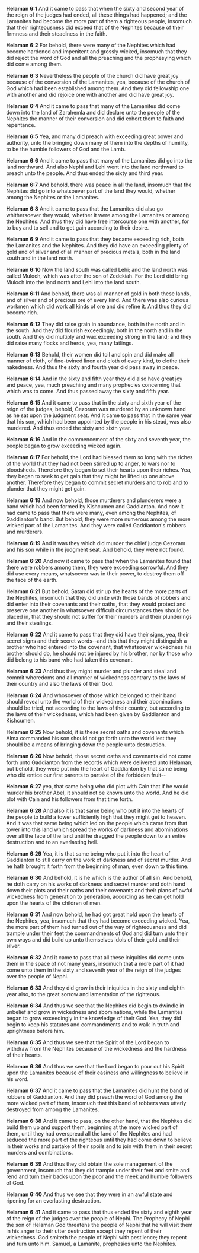**Helaman 6:1** And it came to pass that when the sixty and second year of the reign of the judges had ended, all these things had happened; and the Lamanites had become the more part of them a righteous people, insomuch that their righteousness did exceed that of the Nephites because of their firmness and their steadiness in the faith.

**Helaman 6:2** For behold, there were many of the Nephites which had become hardened and impenitent and grossly wicked, insomuch that they did reject the word of God and all the preaching and the prophesying which did come among them.

**Helaman 6:3** Nevertheless the people of the church did have great joy because of the conversion of the Lamanites, yea, because of the church of God which had been established among them. And they did fellowship one with another and did rejoice one with another and did have great joy.

**Helaman 6:4** And it came to pass that many of the Lamanites did come down into the land of Zarahemla and did declare unto the people of the Nephites the manner of their conversion and did exhort them to faith and repentance.

**Helaman 6:5** Yea, and many did preach with exceeding great power and authority, unto the bringing down many of them into the depths of humility, to be the humble followers of God and the Lamb.

**Helaman 6:6** And it came to pass that many of the Lamanites did go into the land northward. And also Nephi and Lehi went into the land northward to preach unto the people. And thus ended the sixty and third year.

**Helaman 6:7** And behold, there was peace in all the land, insomuch that the Nephites did go into whatsoever part of the land they would, whether among the Nephites or the Lamanites.

**Helaman 6:8** And it came to pass that the Lamanites did also go whithersoever they would, whether it were among the Lamanites or among the Nephites. And thus they did have free intercourse one with another, for to buy and to sell and to get gain according to their desire.

**Helaman 6:9** And it came to pass that they became exceeding rich, both the Lamanites and the Nephites. And they did have an exceeding plenty of gold and of silver and of all manner of precious metals, both in the land south and in the land north.

**Helaman 6:10** Now the land south was called Lehi; and the land north was called Muloch, which was after the son of Zedekiah. For the Lord did bring Muloch into the land north and Lehi into the land south.

**Helaman 6:11** And behold, there was all manner of gold in both these lands, and of silver and of precious ore of every kind. And there was also curious workmen which did work all kinds of ore and did refine it. And thus they did become rich.

**Helaman 6:12** They did raise grain in abundance, both in the north and in the south. And they did flourish exceedingly, both in the north and in the south. And they did multiply and wax exceeding strong in the land; and they did raise many flocks and herds, yea, many fatlings.

**Helaman 6:13** Behold, their women did toil and spin and did make all manner of cloth, of fine-twined linen and cloth of every kind, to clothe their nakedness. And thus the sixty and fourth year did pass away in peace.

**Helaman 6:14** And in the sixty and fifth year they did also have great joy and peace, yea, much preaching and many prophecies concerning that which was to come. And thus passed away the sixty and fifth year.

**Helaman 6:15** And it came to pass that in the sixty and sixth year of the reign of the judges, behold, Cezoram was murdered by an unknown hand as he sat upon the judgment seat. And it came to pass that in the same year that his son, which had been appointed by the people in his stead, was also murdered. And thus ended the sixty and sixth year.

**Helaman 6:16** And in the commencement of the sixty and seventh year, the people began to grow exceeding wicked again.

**Helaman 6:17** For behold, the Lord had blessed them so long with the riches of the world that they had not been stirred up to anger, to wars nor to bloodsheds. Therefore they began to set their hearts upon their riches. Yea, they began to seek to get gain that they might be lifted up one above another. Therefore they began to commit secret murders and to rob and to plunder that they might get gain.

**Helaman 6:18** And now behold, those murderers and plunderers were a band which had been formed by Kishcumen and Gaddianton. And now it had came to pass that there were many, even among the Nephites, of Gaddianton's band. But behold, they were more numerous among the more wicked part of the Lamanites. And they were called Gaddianton's robbers and murderers.

**Helaman 6:19** And it was they which did murder the chief judge Cezoram and his son while in the judgment seat. And behold, they were not found.

**Helaman 6:20** And now it came to pass that when the Lamanites found that there were robbers among them, they were exceeding sorrowful. And they did use every means, whatsoever was in their power, to destroy them off the face of the earth.

**Helaman 6:21** But behold, Satan did stir up the hearts of the more parts of the Nephites, insomuch that they did unite with those bands of robbers and did enter into their covenants and their oaths, that they would protect and preserve one another in whatsoever difficult circumstances they should be placed in, that they should not suffer for their murders and their plunderings and their stealings.

**Helaman 6:22** And it came to pass that they did have their signs, yea, their secret signs and their secret words--and this that they might distinguish a brother who had entered into the covenant, that whatsoever wickedness his brother should do, he should not be injured by his brother, nor by those who did belong to his band who had taken this covenant.

**Helaman 6:23** And thus they might murder and plunder and steal and commit whoredoms and all manner of wickedness contrary to the laws of their country and also the laws of their God.

**Helaman 6:24** And whosoever of those which belonged to their band should reveal unto the world of their wickedness and their abominations should be tried, not according to the laws of their country, but according to the laws of their wickedness, which had been given by Gaddianton and Kishcumen.

**Helaman 6:25** Now behold, it is these secret oaths and covenants which Alma commanded his son should not go forth unto the world lest they should be a means of bringing down the people unto destruction.

**Helaman 6:26** Now behold, those secret oaths and covenants did not come forth unto Gaddianton from the records which were delivered unto Helaman; but behold, they were put into the heart of Gaddianton by that same being who did entice our first parents to partake of the forbidden fruit--

**Helaman 6:27** yea, that same being who did plot with Cain that if he would murder his brother Abel, it should not be known unto the world. And he did plot with Cain and his followers from that time forth.

**Helaman 6:28** And also it is that same being who put it into the hearts of the people to build a tower sufficiently high that they might get to heaven. And it was that same being which led on the people which came from that tower into this land which spread the works of darkness and abominations over all the face of the land until he dragged the people down to an entire destruction and to an everlasting hell.

**Helaman 6:29** Yea, it is that same being who put it into the heart of Gaddianton to still carry on the work of darkness and of secret murder. And he hath brought it forth from the beginning of man, even down to this time.

**Helaman 6:30** And behold, it is he which is the author of all sin. And behold, he doth carry on his works of darkness and secret murder and doth hand down their plots and their oaths and their covenants and their plans of awful wickedness from generation to generation, according as he can get hold upon the hearts of the children of men.

**Helaman 6:31** And now behold, he had got great hold upon the hearts of the Nephites, yea, insomuch that they had become exceeding wicked. Yea, the more part of them had turned out of the way of righteousness and did trample under their feet the commandments of God and did turn unto their own ways and did build up unto themselves idols of their gold and their silver.

**Helaman 6:32** And it came to pass that all these iniquities did come unto them in the space of not many years, insomuch that a more part of it had come unto them in the sixty and seventh year of the reign of the judges over the people of Nephi.

**Helaman 6:33** And they did grow in their iniquities in the sixty and eighth year also, to the great sorrow and lamentation of the righteous.

**Helaman 6:34** And thus we see that the Nephites did begin to dwindle in unbelief and grow in wickedness and abominations, while the Lamanites began to grow exceedingly in the knowledge of their God. Yea, they did begin to keep his statutes and commandments and to walk in truth and uprightness before him.

**Helaman 6:35** And thus we see that the Spirit of the Lord began to withdraw from the Nephites because of the wickedness and the hardness of their hearts.

**Helaman 6:36** And thus we see that the Lord began to pour out his Spirit upon the Lamanites because of their easiness and willingness to believe in his word.

**Helaman 6:37** And it came to pass that the Lamanites did hunt the band of robbers of Gaddianton. And they did preach the word of God among the more wicked part of them, insomuch that this band of robbers was utterly destroyed from among the Lamanites.

**Helaman 6:38** And it came to pass, on the other hand, that the Nephites did build them up and support them, beginning at the more wicked part of them, until they had overspread all the land of the Nephites and had seduced the more part of the righteous until they had come down to believe in their works and partake of their spoils and to join with them in their secret murders and combinations.

**Helaman 6:39** And thus they did obtain the sole management of the government, insomuch that they did trample under their feet and smite and rend and turn their backs upon the poor and the meek and humble followers of God.

**Helaman 6:40** And thus we see that they were in an awful state and ripening for an everlasting destruction.

**Helaman 6:41** And it came to pass that thus ended the sixty and eighth year of the reign of the judges over the people of Nephi. The Prophecy of Nephi the son of Helaman God threatens the people of Nephi that he will visit them in his anger to their utter destruction except they repent of their wickedness. God smiteth the people of Nephi with pestilence; they repent and turn unto him. Samuel, a Lamanite, prophesies unto the Nephites.

